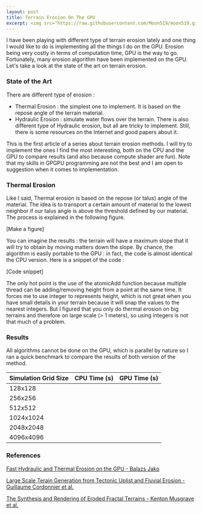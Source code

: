 ```yaml
---
layout: post
title: Terrain Erosion On The GPU
excerpt: <img src="https://raw.githubusercontent.com/Moon519/moon519.github.io/master/images/cloud0.png" width="400" style="float:left;margin-right:15px;"> <p>This work was done during my third year internship to complete my bachelor degree with one friend of mine also an intern. I worked for three month at LIRIS, France in the Geomod team. The goal was to develop an atmosphere model only from sketching on screen with different brushes. We rapidly focus on the modeling and let the sketching part aside because it was only a programming challenge and not really research work. First, let's take a look at some scientific background on atmosphere and clouds.</p>
---
```


I have been playing with different type of terrain erosion lately and one thing I would like to do is implementing all the things
I do on the GPU. Erosion being very costly in terms of computation time, GPU is the way to go. Fortunately, many erosion algorithm have
been implemented on the GPU. Let's take a look at the state of the art on terrain erosion.

### State of the Art

There are different type of erosion :
* Thermal Erosion : the simplest one to implement. It is based on the repose angle of the terrain material.
* Hydraulic Erosion : simulate water flows over the terrain. There is also different type of Hydraulic erosion, but all
are tricky to implement. Still, there is some resources on the Internet and good papers about it.

This is the first article of a series about terrain erosion methods. I will try to implement the ones I find the most interesting, both
on the CPU and the GPU to compare results (and also because compute shader are fun). Note that my skills in GPGPU programming are 
not the best and I am open to suggestion when it comes to implementation.

### Thermal Erosion

Like I said, Thermal erosion is based on the repose (or talus) angle of the material. The idea is to transport a certain
amount of material to the lowest neighbor if our talus angle is above the threshold defined by our material. The process is explained
in the following figure.

[Make a figure]

You can imagine the results : the terrain will have a maximum slope that it will try to obtain by moving matters down the slope.
By chance, the algorithm is easily portable to the GPU : in fact, the code is almost identical the CPU version. Here is a snippet of the code :

[Code snippet]

The only hot point is the use of the atomicAdd function because multiple thread can be adding/removing height from a point at the same time. 
It forces me to use integer to represents height, which is not great when you have small details in your terrain because it will snap the values to the nearest integers. 
But I figured that you only do thermal erosion on big terrains and therefore on large scale (> 1 meters), so using integers is not that much of a problem.

### Results

All algorithms cannot be done on the GPU, which is parallel by nature so I ran a quick benchmark to compare the results of both version of the method.

| Simulation Grid Size | CPU Time (s) | GPU Time (s) |
|----------------------|--------------|--------------|
|        128x128       |              |              |
|        256x256       |              |              |
|        512x512       |              |              |
|       1024x1024      |              |              |
|       2048x2048      |              |              |
|       4096x4096      |              |              |

### References

[Fast Hydraulic and Thermal Erosion on the GPU - Balazs Jako](http://old.cescg.org/CESCG-2011/papers/TUBudapest-Jako-Balazs.pdf)

[Large Scale Terain Generation from Tectonic Uplist and Fluvial Erosion - Guillaume Cordonnier et al.](https://hal.inria.fr/hal-01262376/document)

[The Synthesis and Rendering of Eroded Fractal Terrains - Kenton Musgrave et al.](http://citeseerx.ist.psu.edu/viewdoc/download?doi=10.1.1.27.8939&rep=rep1&type=pdf)